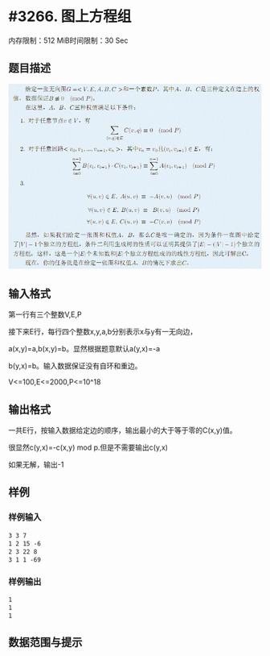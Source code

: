 # #3266. 图上方程组

内存限制：512 MiB时间限制：30 Sec

## 题目描述

![](upload/201308/1(3).jpg)

## 输入格式

第一行有三个整数V,E,P

接下来E行，每行四个整数x,y,a,b分别表示x与y有一无向边，

a(x,y)=a,b(x,y)=b。显然根据题意默认a(y,x)=-a

b(y,x)=b。输入数据保证没有自环和重边。

V<=100,E<=2000,P<=10^18

## 输出格式

一共E行，按输入数据给定边的顺序，输出最小的大于等于零的C(x,y)值。

很显然c(y,x)=-c(x,y) mod p.但是不需要输出c(y,x)

如果无解，输出-1

## 样例

### 样例输入

    
    3 3 7
    1 2 15 -6
    2 3 22 8
    3 1 1 -69
    

### 样例输出

    
    1
    1
    1
    

## 数据范围与提示
